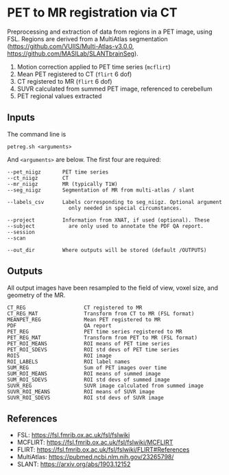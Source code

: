 # PET to MR registration via CT

Preprocessing and extraction of data from regions in a PET image, using FSL. Regions are derived
from a MultiAtlas segmentation (https://github.com/VUIIS/Multi-Atlas-v3.0.0, 
https://github.com/MASILab/SLANTbrainSeg).

1. Motion correction applied to PET time series (`mcflirt`)
2. Mean PET registered to CT (`flirt` 6 dof)
3. CT registered to MR (`flirt` 6 dof)
4. SUVR calculated from summed PET image, referenced to cerebellum
4. PET regional values extracted

## Inputs

The command line is

    petreg.sh <arguments>

And `<arguments>` are below. The first four are required:

	--pet_niigz       PET time series
    --ct_niigz        CT
    --mr_niigz        MR (typically T1W)
    --seg_niigz       Segmentation of MR from multi-atlas / slant
	
    --labels_csv      Labels corresponding to seg_niigz. Optional argument
	                    only needed in special circumstances.
    
    --project         Information from XNAT, if used (optional). These
	--subject           are only used to annotate the PDF QA report.
	--session
	--scan
    
    --out_dir         Where outputs will be stored (default /OUTPUTS)


## Outputs

All output images have been resampled to the field of view, voxel size,
and geometry of the MR.

    CT_REG                   CT registered to MR
    CT_REG_MAT               Transform from CT to MR (FSL format)
    MEANPET_REG              Mean PET registered to MR
    PDF                      QA report
    PET_REG                  PET time series registered to MR
    PET_REG_MAT              Transform from PET to MR (FSL format)
    PET_ROI_MEANS            ROI means of PET time series
    PET_ROI_SDEVS            ROI std devs of PET time series
    ROIS                     ROI image
    ROI_LABELS               ROI label names
    SUM_REG                  Sum of PET images over time
    SUM_ROI_MEANS            ROI means of summed image
    SUM_ROI_SDEVS            ROI std devs of summed image
    SUVR_REG                 SUVR image calculated from summed image
    SUVR_ROI_MEANS           ROI means of SUVR image
    SUVR_ROI_SDEVS           ROI std devs of SUVR image


## References

* FSL: https://fsl.fmrib.ox.ac.uk/fsl/fslwiki
* MCFLIRT: https://fsl.fmrib.ox.ac.uk/fsl/fslwiki/MCFLIRT
* FLIRT: https://fsl.fmrib.ox.ac.uk/fsl/fslwiki/FLIRT#References
* MultiAtlas: https://pubmed.ncbi.nlm.nih.gov/23265798/
* SLANT: https://arxiv.org/abs/1903.12152
